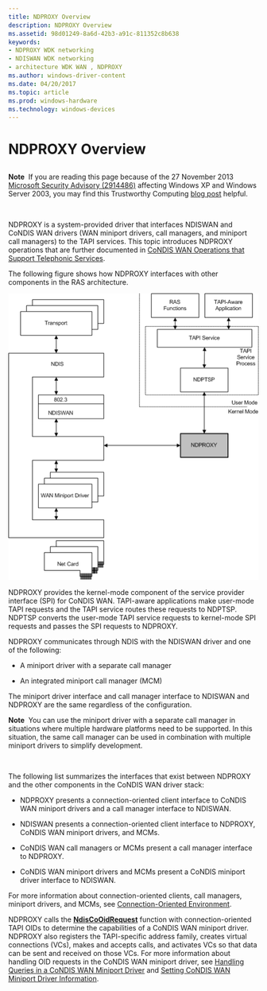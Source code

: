 ```yaml
---
title: NDPROXY Overview
description: NDPROXY Overview
ms.assetid: 98d01249-8a6d-42b3-a91c-811352c8b638
keywords:
- NDPROXY WDK networking
- NDISWAN WDK networking
- architecture WDK WAN , NDPROXY
ms.author: windows-driver-content
ms.date: 04/20/2017
ms.topic: article
ms.prod: windows-hardware
ms.technology: windows-devices
---
```


# NDPROXY Overview


## <a href="" id="ddk-ndproxy-overview-ng"></a>


**Note**  If you are reading this page because of the 27 November 2013 [Microsoft Security Advisory (2914486)](http://technet.microsoft.com/security/advisory/2914486) affecting Windows XP and Windows Server 2003, you may find this Trustworthy Computing [blog post](http://blogs.technet.com/b/msrc/archive/2013/11/27/microsoft-releases-security-advisory-2914486.aspx) helpful.

 

NDPROXY is a system-provided driver that interfaces NDISWAN and CoNDIS WAN drivers (WAN miniport drivers, call managers, and miniport call managers) to the TAPI services. This topic introduces NDPROXY operations that are further documented in [CoNDIS WAN Operations that Support Telephonic Services](condis-wan-operations-that-support-telephonic-services.md).

The following figure shows how NDPROXY interfaces with other components in the RAS architecture.

![diagram illustrating how ndproxy interfaces with other components in the ras architecture](images/ndproxy.png)

NDPROXY provides the kernel-mode component of the service provider interface (SPI) for CoNDIS WAN. TAPI-aware applications make user-mode TAPI requests and the TAPI service routes these requests to NDPTSP. NDPTSP converts the user-mode TAPI service requests to kernel-mode SPI requests and passes the SPI requests to NDPROXY.

NDPROXY communicates through NDIS with the NDISWAN driver and one of the following:

-   A miniport driver with a separate call manager

-   An integrated miniport call manager (MCM)

The miniport driver interface and call manager interface to NDISWAN and NDPROXY are the same regardless of the configuration.

**Note**  You can use the miniport driver with a separate call manager in situations where multiple hardware platforms need to be supported. In this situation, the same call manager can be used in combination with multiple miniport drivers to simplify development.

 

The following list summarizes the interfaces that exist between NDPROXY and the other components in the CoNDIS WAN driver stack:

-   NDPROXY presents a connection-oriented client interface to CoNDIS WAN miniport drivers and a call manager interface to NDISWAN.

-   NDISWAN presents a connection-oriented client interface to NDPROXY, CoNDIS WAN miniport drivers, and MCMs.

-   CoNDIS WAN call managers or MCMs present a call manager interface to NDPROXY.

-   CoNDIS WAN miniport drivers and MCMs present a CoNDIS miniport driver interface to NDISWAN.

For more information about connection-oriented clients, call managers, miniport drivers, and MCMs, see [Connection-Oriented Environment](connection-oriented-environment.md).

NDPROXY calls the [**NdisCoOidRequest**](https://msdn.microsoft.com/library/windows/hardware/ff561711) function with connection-oriented TAPI OIDs to determine the capabilities of a CoNDIS WAN miniport driver. NDPROXY also registers the TAPI-specific address family, creates virtual connections (VCs), makes and accepts calls, and activates VCs so that data can be sent and received on those VCs. For more information about handling OID requests in the CoNDIS WAN miniport driver, see [Handling Queries in a CoNDIS WAN Miniport Driver](handling-queries-in-a-condis-wan-miniport-driver.md) and [Setting CoNDIS WAN Miniport Driver Information](setting-condis-wan-miniport-driver-information.md).

 

 





